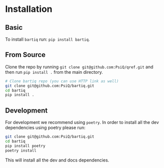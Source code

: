 # Installation

## Basic

To install `bartiq` run: `pip install bartiq`.

## From Source

Clone the repo by running `git clone git@github.com:PsiQ/qref.git` and then run `pip install .` from the main directory.

```bash
# Clone bartiq repo (you can use HTTP link as well)
git clone git@github.com:PsiQ/bartiq.git
cd bartiq
pip install .
```

## Development

For development we recommend using `poetry`. In order to install all the dev dependencies using poetry please run:

```bash
git clone git@github.com:PsiQ/bartiq.git
cd bartiq
pip install poetry
poetry install
```

This will install all the dev and docs dependencies.
